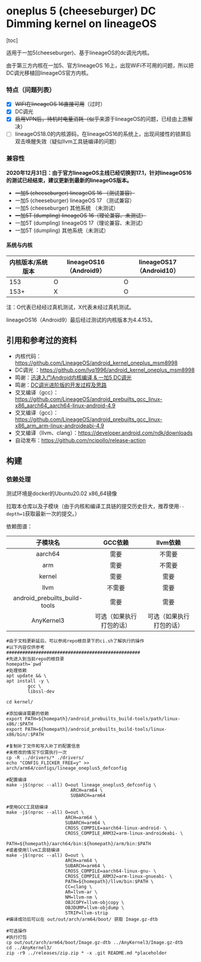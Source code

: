 # oneplus 5 (cheeseburger) DC Dimming  kernel on lineageOS

[toc]

适用于一加5(cheeseburger)、基于lineageOS的dc调光内核。

由于第三方内核在一加5、官方lineageOS 16上，出现WiFi不可用的问题，所以把DC调光移植回lineageOS官方内核。


### 特点（问题列表）

- [x] ~~WIFI在lineageOS 16直接可用~~（过时）
- [x] DC调光
- [x] ~~启用VPN后，待机时电量消耗（似乎来~~源于lineageOS的问题，已经由上游解决）
- [ ] lineageOS18.0的内核源码，在lineageOS16的系统上，出现间接性的锁屏后双击唤醒失效（疑似llvm工具链编译的问题）

### 兼容性

**2020年12月31日：由于官方lineageOS主线已经切换到17.1，针对lineageOS16的测试已经结束，建议更新到最新的lineageOS版本。** 

- ~~一加5 (cheeseburger) lineageOS 16 （测试兼容）~~
- 一加5 (cheeseburger) lineageOS 17 （测试兼容）
- 一加5 (cheeseburger) 其他系统 （未测试）
- ~~一加5T (dumpling) lineageOS 16（理论兼容、未测试）~~
- 一加5T (dumpling) lineageOS 17（理论兼容、未测试）
- 一加5T (dumpling) 其他系统（未测试）

#### 系统与内核

| 内核版本/系统版本 | lineageOS16（Android9） | lineageOS17（Android10） |
| ----------------- | ----------------------- | ------------------------ |
| 153               | O                       | O                        |
| 153+              | X                       | O                        |

注：O代表已经经过真机测试，X代表未经过真机测试。

lineageOS16（Android9）最后经过测试的内核版本为4.4.153。

## 引用和参考过的资料

* 内核代码：https://github.com/LineageOS/android_kernel_oneplus_msm8998
* DC调光 ：https://github.com/lyq1996/android_kernel_oneplus_msm8998
* 鸣谢：[迅速入门Android内核编译 & 一加5 DC调光](https://makiras.org/archives/173?amp)
* 鸣谢：[DC调光进阶版的开发过程及思路](https://www.akr-developers.com/d/273)
* 交叉编译（gcc）：https://github.com/LineageOS/android_prebuilts_gcc_linux-x86_aarch64_aarch64-linux-android-4.9
* 交叉编译（gcc）：https://github.com/LineageOS/android_prebuilts_gcc_linux-x86_arm_arm-linux-androideabi-4.9
* 交叉编译（llvm、clang）：https://developer.android.com/ndk/downloads
* 自动发布：https://github.com/ncipollo/release-action

## 构建

### 依赖处理

测试环境是docker的Ubuntu20.02 x86_64镜像

拉取本仓库以及子模块（由于内核和编译工具链的提交历史巨大，推荐使用``--depth=1``获取最新一次的提交。）

依赖图谱：

|           子模块名            |         GCC依赖          |         llvm依赖         |
| :---------------------------: | :----------------------: | :----------------------: |
|            aarch64            |           需要           |          不需要          |
|              arm              |           需要           |          不需要          |
|            kernel             |           需要           |           需要           |
|             llvm              |          不需要          |           需要           |
| android_prebuilts_build-tools |           需要           |           需要           |
|          AnyKernel3           | 可选（如果执行打包的话） | 可选（如果执行打包的话） |

````shell
#由于文档更新延后，可以参阅repo根目录下的ci.sh了解执行的操作
#以下内容仅供参考
##################################################
#先进入到当前repo的根目录
homepath=`pwd`
#处理依赖
apt update && \
apt install -y \
        gcc \
        libssl-dev

cd kernel/

#添加编译需要的依赖
export PATH=${homepath}/android_prebuilts_build-tools/path/linux-x86/:$PATH
export PATH=${homepath}/android_prebuilts_build-tools/linux-x86/bin/:$PATH

#复制补丁文件和写入补丁的配置信息
#未修改的情况下仅需执行一次
cp -R ../drivers/* ./drivers/
echo "CONFIG_FLICKER_FREE=y" >> arch/arm64/configs/lineage_oneplus5_defconfig

#配置编译
make -j$(nproc --all) O=out lineage_oneplus5_defconfig \
                        ARCH=arm64 \
                        SUBARCH=arm64

#使用GCC工具链编译
make -j$(nproc --all) O=out \
                      ARCH=arm64 \
                      SUBARCH=arm64 \
                      CROSS_COMPILE=aarch64-linux-android- \
                      CROSS_COMPILE_ARM32=arm-linux-androideabi- \
                      PATH=${homepath}/aarch64/bin:${homepath}/arm/bin:$PATH
#或者使用llvm工具链编译
make -j$(nproc --all) O=out \
                      ARCH=arm64 \
                      SUBARCH=arm64 \
                      CROSS_COMPILE=aarch64-linux-gnu- \
                      CROSS_COMPILE_ARM32=arm-linux-gnueabi- \
                      PATH=${homepath}/llvm/bin:$PATH \
                      CC=clang \
                      AR=llvm-ar \
                      NM=llvm-nm \
                      OBJCOPY=llvm-objcopy \
                      OBJDUMP=llvm-objdump \
                      STRIP=llvm-strip
#编译成功后可以在 out/out/arch/arm64/boot/ 获取 Image.gz-dtb

#可选操作
#执行打包
cp out/out/arch/arm64/boot/Image.gz-dtb ../AnyKernel3/Image.gz-dtb
cd ../AnyKernel3/
zip -r9 ../releases/zip.zip * -x .git README.md *placeholder

````



